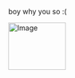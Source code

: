 <p>boy why you so :(</p>
<img width="115" height="95" alt="Image" src="https://github.com/user-attachments/assets/00357125-4611-4e66-9a38-406fe1723e6e" />

